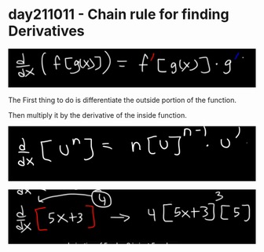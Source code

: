 # day211011 - Chain rule for finding Derivatives

![Untitled](day211011%20-%20Chain%20rule%20for%20finding%20Derivatives%20a2638d2d2c564a359a1238e1ff13585a/Untitled.png)

The First thing to do is differentiate the outside portion of the function.

Then multiply it by the derivative of the inside function.

![Untitled](day211011%20-%20Chain%20rule%20for%20finding%20Derivatives%20a2638d2d2c564a359a1238e1ff13585a/Untitled%201.png)

![Untitled](day211011%20-%20Chain%20rule%20for%20finding%20Derivatives%20a2638d2d2c564a359a1238e1ff13585a/Untitled%202.png)